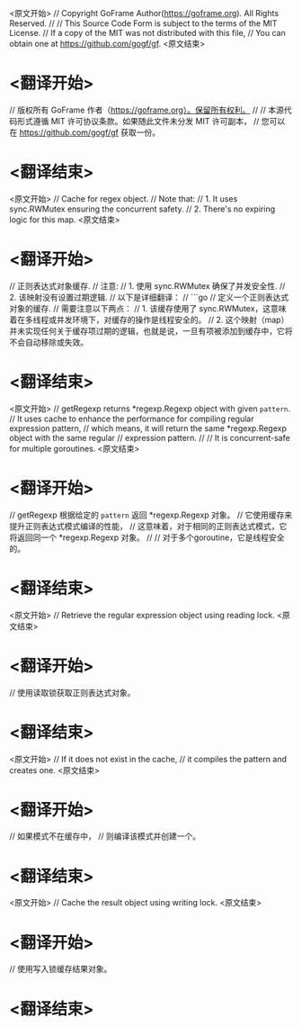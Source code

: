 
<原文开始>
// Copyright GoFrame Author(https://goframe.org). All Rights Reserved.
//
// This Source Code Form is subject to the terms of the MIT License.
// If a copy of the MIT was not distributed with this file,
// You can obtain one at https://github.com/gogf/gf.
<原文结束>

# <翻译开始>
// 版权所有 GoFrame 作者（https://goframe.org）。保留所有权利。
//
// 本源代码形式遵循 MIT 许可协议条款。如果随此文件未分发 MIT 许可副本，
// 您可以在 https://github.com/gogf/gf 获取一份。
# <翻译结束>


<原文开始>
	// Cache for regex object.
	// Note that:
	// 1. It uses sync.RWMutex ensuring the concurrent safety.
	// 2. There's no expiring logic for this map.
<原文结束>

# <翻译开始>
// 正则表达式对象缓存.
// 注意:
// 1. 使用 sync.RWMutex 确保了并发安全性.
// 2. 该映射没有设置过期逻辑.
// 以下是详细翻译：
// ```go
// 定义一个正则表达式对象的缓存.
// 需要注意以下两点：
// 1. 该缓存使用了 sync.RWMutex，这意味着在多线程或并发环境下，对缓存的操作是线程安全的。
// 2. 这个映射（map）并未实现任何关于缓存项过期的逻辑，也就是说，一旦有项被添加到缓存中，它将不会自动移除或失效。
# <翻译结束>


<原文开始>
// getRegexp returns *regexp.Regexp object with given `pattern`.
// It uses cache to enhance the performance for compiling regular expression pattern,
// which means, it will return the same *regexp.Regexp object with the same regular
// expression pattern.
//
// It is concurrent-safe for multiple goroutines.
<原文结束>

# <翻译开始>
// getRegexp 根据给定的 `pattern` 返回 *regexp.Regexp 对象。
// 它使用缓存来提升正则表达式模式编译的性能，
// 这意味着，对于相同的正则表达式模式，它将返回同一个 *regexp.Regexp 对象。
//
// 对于多个goroutine，它是线程安全的。
# <翻译结束>


<原文开始>
// Retrieve the regular expression object using reading lock.
<原文结束>

# <翻译开始>
// 使用读取锁获取正则表达式对象。
# <翻译结束>


<原文开始>
	// If it does not exist in the cache,
	// it compiles the pattern and creates one.
<原文结束>

# <翻译开始>
// 如果模式不在缓存中，
// 则编译该模式并创建一个。
# <翻译结束>


<原文开始>
// Cache the result object using writing lock.
<原文结束>

# <翻译开始>
// 使用写入锁缓存结果对象。
# <翻译结束>

